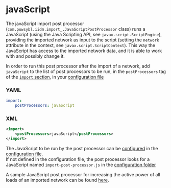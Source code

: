 # javaScript
The javaScript import post processor (`com.powsybl.iidm.import_.JavaScriptPostProcessor` class) runs a JavaScript (using the Java Scripting API, see `javax.script.ScriptEngine`), providing the imported network as input to the script (setting the `network` attribute in the context, see `javax.script.ScriptContext`). This way the JavaScript has access to the imported network data, and it is able to work with and possibly change it.  
  
  
In order to run this post processor after the import of a network, add `javaScript` to the list of post processors to be run, in the `postProcessors` tag of the [`import` section](../../../configuration/modules/import.md), in your [configuration file](../../../configuration/configuration.md)  

### YAML
```yaml
import:
    postProcessors: javaScript
```

### XML
```xml
<import>
    <postProcessors>javaScript</postProcessors>
</import>
```

The JavaScript to be run by the post processor can be [configured](../../../configuration/modules/javaScriptPostProcessor.md) in the [configuration file](../../../configuration/configuration.md).  
If not defined in the configuration file, the post processor looks for a JavaScript named `import-post-processor.js` in the [configuration folder](../../../configuration/configuration.md) 

A sample JavaScript post processor for increasing the active power of all loads of an imported network can be found [here](../../../samples/javaScriptPostProcessor/).  